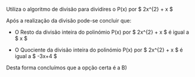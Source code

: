 Utiliza o algoritmo de divisão para dividires o P(x) por $ 2x^{2} + x $

Após a realização da divisão pode-se concluir que: 

- O Resto da divisão inteira do polinómio P(x) por $ 2x^{2} + x $ é igual a $ x $

- O Quociente da divisão inteira do polinómio P(x) por $ 2x^{2} + x $ é igual a $ -3x+4 $

Desta forma concluímos que a opção certa é a B)

